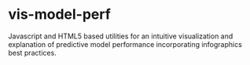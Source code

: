 # vis-model-perf
Javascript and HTML5 based utilities for an intuitive visualization and explanation of predictive model performance incorporating infographics best practices.
